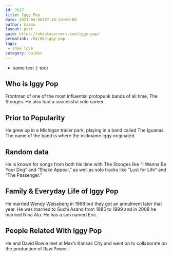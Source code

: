```yaml
---
id: 3517
title: Iggy Pop
date: 2021-04-06T07:48:23+00:00
author: Laima
layout: post
guid: https://ukdataservers.com/iggy-pop/
permalink: /04/06/iggy-pop
tags:
 - show love
category: Guides
---
```


* some text
{: toc}


## Who is Iggy Pop
                  
                  
                  
Frontman of one of the most influential protopunk bands of all time, The Stooges. He also had a successful solo career. 
                  
              
            
              
            
                
                
                
## Prior to Popularity
                  
                  
                  
He grew up in a Michigan trailer park, playing in a band called The Iguanas. The name of the band is where the nickname Iggy originated. 
                  
              
            
              
            
                
                
                
## Random data
                  
                  
                  
He is known for songs from both his time with The Stooges like &#8220;I Wanna Be Your Dog&#8221; and &#8220;Shake Appeal,&#8221; as well as solo tracks like &#8220;Lust for Life&#8221; and &#8220;The Passenger.&#8221; 
                  
              
            
              
            
                
                
                
## Family & Everyday Life of Iggy Pop
                  
                  
                  
He married Wendy Weissberg in 1968 but they got an annulment later that year. He was married to Suchi Asano from 1985 to 1999 and in 2008 he married Nina Alu. He has a son named Eric. 
                  
              
            
              
            
                
                
                
## People Related With Iggy Pop
                  
                  
                  
He and David Bowie met at Max&#8217;s Kansas City and went on to collaborate on the production of Raw Power. 
                  
              
            
              
            
                
              
            
              
              
            
            
              
            
          
          
          